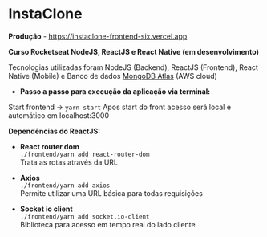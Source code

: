 # InstaClone

**Produção** - https://instaclone-frontend-six.vercel.app

**Curso Rocketseat NodeJS, ReactJS e React Native (em desenvolvimento)**

Tecnologias utilizadas foram NodeJS (Backend), ReactJS (Frontend), React Native (Mobile) e Banco de dados [MongoDB Atlas](https://www.mongodb.com/cloud/atlas) (AWS cloud)

- **Passo a passo para execução da aplicação via terminal:**

Start frontend -> `yarn start`
Apos start do front acesso será local e automático em localhost:3000

**Dependências do ReactJS:**</br>

- **React router dom**</br>
  `./frontend/yarn add react-router-dom`</br>
  Trata as rotas através da URL</br>

- **Axios**</br>
  `./frontend/yarn add axios`</br>
  Permite utilizar uma URL básica para todas requisições</br>

- **Socket io client**</br>
  `./frontend/yarn add socket.io-client`</br>
  Biblioteca para acesso em tempo real do lado cliente</br>